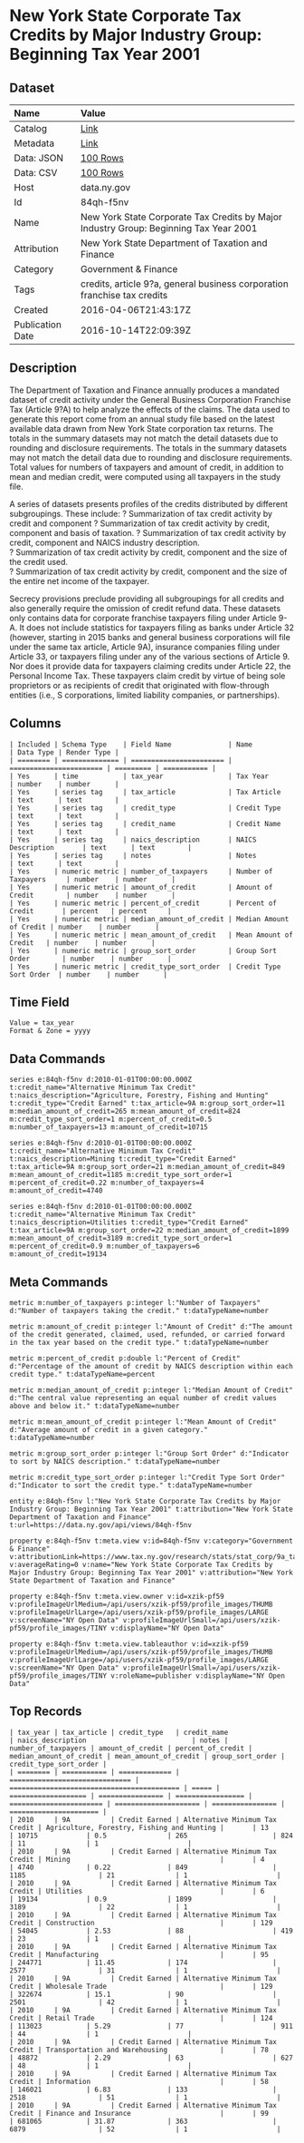 # New York State Corporate Tax Credits by Major Industry Group: Beginning Tax Year 2001

## Dataset

| Name | Value |
| :--- | :---- |
| Catalog | [Link](https://catalog.data.gov/dataset/new-york-state-corporate-tax-credits-by-major-industry-group-beginning-tax-year-2001) |
| Metadata | [Link](https://data.ny.gov/api/views/84qh-f5nv) |
| Data: JSON | [100 Rows](https://data.ny.gov/api/views/84qh-f5nv/rows.json?max_rows=100) |
| Data: CSV | [100 Rows](https://data.ny.gov/api/views/84qh-f5nv/rows.csv?max_rows=100) |
| Host | data.ny.gov |
| Id | 84qh-f5nv |
| Name | New York State Corporate Tax Credits by Major Industry Group: Beginning Tax Year 2001 |
| Attribution | New York State Department of Taxation and Finance |
| Category | Government & Finance |
| Tags | credits, article 9?a, general business corporation franchise tax credits |
| Created | 2016-04-06T21:43:17Z |
| Publication Date | 2016-10-14T22:09:39Z |

## Description

The Department of Taxation and Finance annually produces a mandated dataset of credit activity under the General Business Corporation Franchise Tax (Article 9?A) to help analyze the effects of the claims. 
The data used to generate this report come from an annual study file based on the latest available data drawn from New York State corporation tax returns.  The totals in the summary datasets may not match the detail datasets due to rounding and disclosure requirements.  The totals in the summary datasets may not match the detail data due to rounding and disclosure requirements.  Total values for numbers of taxpayers and amount of credit, in addition to mean and median credit, were computed using all taxpayers in the study file.

A series of datasets presents profiles of the credits distributed by different subgroupings. These include:
?	Summarization of tax credit activity by credit and component
?	Summarization of tax credit activity by credit, component and basis of taxation.
?	Summarization of tax credit activity by credit, component and NAICS industry description.  
?	Summarization of tax credit activity by credit, component and the size of the credit used.  
?	Summarization of tax credit activity by credit, component and the size of the entire net income of the taxpayer.  

Secrecy provisions preclude providing all subgroupings for all credits and also generally require the omission of credit refund data.  These datasets only contains data for corporate franchise taxpayers filing under Article 9-A. It does not include statistics for taxpayers filing as banks under Article 32 (however, starting in 2015 banks and general business corporations will file under the same tax article, Article 9A), insurance companies filing under Article 33, or taxpayers filing under any of the various sections of Article 9. Nor does it provide data for taxpayers claiming credits under Article 22, the Personal Income Tax.  These taxpayers claim credit by virtue of being sole proprietors or as recipients of credit that originated with flow-through entities (i.e., S corporations, limited liability companies, or partnerships).

## Columns

```ls
| Included | Schema Type    | Field Name              | Name                    | Data Type | Render Type |
| ======== | ============== | ======================= | ======================= | ========= | =========== |
| Yes      | time           | tax_year                | Tax Year                | number    | number      |
| Yes      | series tag     | tax_article             | Tax Article             | text      | text        |
| Yes      | series tag     | credit_type             | Credit Type             | text      | text        |
| Yes      | series tag     | credit_name             | Credit Name             | text      | text        |
| Yes      | series tag     | naics_description       | NAICS Description       | text      | text        |
| Yes      | series tag     | notes                   | Notes                   | text      | text        |
| Yes      | numeric metric | number_of_taxpayers     | Number of Taxpayers     | number    | number      |
| Yes      | numeric metric | amount_of_credit        | Amount of Credit        | number    | number      |
| Yes      | numeric metric | percent_of_credit       | Percent of Credit       | percent   | percent     |
| Yes      | numeric metric | median_amount_of_credit | Median Amount of Credit | number    | number      |
| Yes      | numeric metric | mean_amount_of_credit   | Mean Amount of Credit   | number    | number      |
| Yes      | numeric metric | group_sort_order        | Group Sort Order        | number    | number      |
| Yes      | numeric metric | credit_type_sort_order  | Credit Type Sort Order  | number    | number      |
```

## Time Field

```ls
Value = tax_year
Format & Zone = yyyy
```

## Data Commands

```ls
series e:84qh-f5nv d:2010-01-01T00:00:00.000Z t:credit_name="Alternative Minimum Tax Credit" t:naics_description="Agriculture, Forestry, Fishing and Hunting" t:credit_type="Credit Earned" t:tax_article=9A m:group_sort_order=11 m:median_amount_of_credit=265 m:mean_amount_of_credit=824 m:credit_type_sort_order=1 m:percent_of_credit=0.5 m:number_of_taxpayers=13 m:amount_of_credit=10715

series e:84qh-f5nv d:2010-01-01T00:00:00.000Z t:credit_name="Alternative Minimum Tax Credit" t:naics_description=Mining t:credit_type="Credit Earned" t:tax_article=9A m:group_sort_order=21 m:median_amount_of_credit=849 m:mean_amount_of_credit=1185 m:credit_type_sort_order=1 m:percent_of_credit=0.22 m:number_of_taxpayers=4 m:amount_of_credit=4740

series e:84qh-f5nv d:2010-01-01T00:00:00.000Z t:credit_name="Alternative Minimum Tax Credit" t:naics_description=Utilities t:credit_type="Credit Earned" t:tax_article=9A m:group_sort_order=22 m:median_amount_of_credit=1899 m:mean_amount_of_credit=3189 m:credit_type_sort_order=1 m:percent_of_credit=0.9 m:number_of_taxpayers=6 m:amount_of_credit=19134
```

## Meta Commands

```ls
metric m:number_of_taxpayers p:integer l:"Number of Taxpayers" d:"Number of taxpayers taking the credit." t:dataTypeName=number

metric m:amount_of_credit p:integer l:"Amount of Credit" d:"The amount of the credit generated, claimed, used, refunded, or carried forward in the tax year based on the credit type." t:dataTypeName=number

metric m:percent_of_credit p:double l:"Percent of Credit" d:"Percentage of the amount of credit by NAICS description within each credit type." t:dataTypeName=percent

metric m:median_amount_of_credit p:integer l:"Median Amount of Credit" d:"The central value representing an equal number of credit values above and below it." t:dataTypeName=number

metric m:mean_amount_of_credit p:integer l:"Mean Amount of Credit" d:"Average amount of credit in a given category." t:dataTypeName=number

metric m:group_sort_order p:integer l:"Group Sort Order" d:"Indicator to sort by NAICS description." t:dataTypeName=number

metric m:credit_type_sort_order p:integer l:"Credit Type Sort Order" d:"Indicator to sort the credit type." t:dataTypeName=number

entity e:84qh-f5nv l:"New York State Corporate Tax Credits by Major Industry Group: Beginning Tax Year 2001" t:attribution="New York State Department of Taxation and Finance" t:url=https://data.ny.gov/api/views/84qh-f5nv

property e:84qh-f5nv t:meta.view v:id=84qh-f5nv v:category="Government & Finance" v:attributionLink=https://www.tax.ny.gov/research/stats/stat_corp/9a_tax_credits/article_9a_general_business_corporation_franchise_tax_credits_through_tax_year_2012.htm v:averageRating=0 v:name="New York State Corporate Tax Credits by Major Industry Group: Beginning Tax Year 2001" v:attribution="New York State Department of Taxation and Finance"

property e:84qh-f5nv t:meta.view.owner v:id=xzik-pf59 v:profileImageUrlMedium=/api/users/xzik-pf59/profile_images/THUMB v:profileImageUrlLarge=/api/users/xzik-pf59/profile_images/LARGE v:screenName="NY Open Data" v:profileImageUrlSmall=/api/users/xzik-pf59/profile_images/TINY v:displayName="NY Open Data"

property e:84qh-f5nv t:meta.view.tableauthor v:id=xzik-pf59 v:profileImageUrlMedium=/api/users/xzik-pf59/profile_images/THUMB v:profileImageUrlLarge=/api/users/xzik-pf59/profile_images/LARGE v:screenName="NY Open Data" v:profileImageUrlSmall=/api/users/xzik-pf59/profile_images/TINY v:roleName=publisher v:displayName="NY Open Data"
```

## Top Records

```ls
| tax_year | tax_article | credit_type   | credit_name                    | naics_description                          | notes | number_of_taxpayers | amount_of_credit | percent_of_credit | median_amount_of_credit | mean_amount_of_credit | group_sort_order | credit_type_sort_order | 
| ======== | =========== | ============= | ============================== | ========================================== | ===== | =================== | ================ | ================= | ======================= | ===================== | ================ | ====================== | 
| 2010     | 9A          | Credit Earned | Alternative Minimum Tax Credit | Agriculture, Forestry, Fishing and Hunting |       | 13                  | 10715            | 0.5               | 265                     | 824                   | 11               | 1                      | 
| 2010     | 9A          | Credit Earned | Alternative Minimum Tax Credit | Mining                                     |       | 4                   | 4740             | 0.22              | 849                     | 1185                  | 21               | 1                      | 
| 2010     | 9A          | Credit Earned | Alternative Minimum Tax Credit | Utilities                                  |       | 6                   | 19134            | 0.9               | 1899                    | 3189                  | 22               | 1                      | 
| 2010     | 9A          | Credit Earned | Alternative Minimum Tax Credit | Construction                               |       | 129                 | 54045            | 2.53              | 88                      | 419                   | 23               | 1                      | 
| 2010     | 9A          | Credit Earned | Alternative Minimum Tax Credit | Manufacturing                              |       | 95                  | 244771           | 11.45             | 174                     | 2577                  | 31               | 1                      | 
| 2010     | 9A          | Credit Earned | Alternative Minimum Tax Credit | Wholesale Trade                            |       | 129                 | 322674           | 15.1              | 90                      | 2501                  | 42               | 1                      | 
| 2010     | 9A          | Credit Earned | Alternative Minimum Tax Credit | Retail Trade                               |       | 124                 | 113023           | 5.29              | 77                      | 911                   | 44               | 1                      | 
| 2010     | 9A          | Credit Earned | Alternative Minimum Tax Credit | Transportation and Warehousing             |       | 78                  | 48872            | 2.29              | 63                      | 627                   | 48               | 1                      | 
| 2010     | 9A          | Credit Earned | Alternative Minimum Tax Credit | Information                                |       | 58                  | 146021           | 6.83              | 133                     | 2518                  | 51               | 1                      | 
| 2010     | 9A          | Credit Earned | Alternative Minimum Tax Credit | Finance and Insurance                      |       | 99                  | 681065           | 31.87             | 363                     | 6879                  | 52               | 1                      | 
```